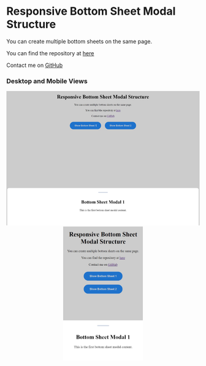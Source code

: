 <h1>Responsive Bottom Sheet Modal Structure</h1>
    <p>You can create multiple bottom sheets on the same page.</p>
    <p>You can find the repository at <a href="https://github.com/trkaydn/bottom-sheet">here</a></p>
    <p>Contact me on <a href="https://github.com/trkaydn">GitHub</a></p>

<h3>Desktop and Mobile Views</h3>
<div style="text-align:center;">
 <img src="images/example-1.jpg" alt="desktop" style="height:350px;">
 <img src="images/example-2.jpg" alt="mobile" style="height:350px;">
</div>
